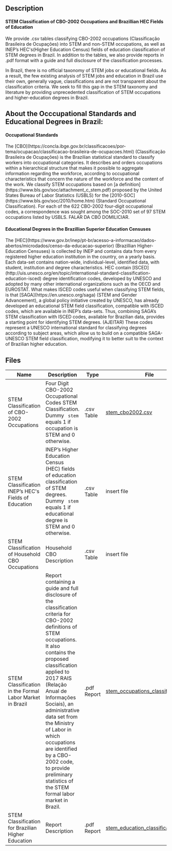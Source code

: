 ## Description
<b> <h4> STEM Classification of CBO-2002 Occupations and Brazillian HEC Fields of Education </h4> </b>

We provide .csv tables classifying CBO-2002 occupations (Classificação Brasileira de Ocupações) into STEM and non-STEM occupations, as well as INEP’s
HEC's(Higher Education Census) fields of education classification of STEM degrees in Brazil. In addition to the tables, we also provide reports in .pdf format with a guide and full disclosure of the classification processes. 

In Brazil, there is no official taxonomy of STEM jobs or educational fields. As a result, the few existing analysis of STEM jobs and education in Brazil use their own, generally vague, classifications and are not transparent about the classification criteria. We seek to fill this gap in the STEM taxonomy and literature by providing unprecedented classification of STEM occupations and higher-education degrees in Brazil. 

## About the Occcupational Standards and Educational Degrees in Brazil: </i>

<h4> Occupational Standards </h4>
The [CBO](https://concla.ibge.gov.br/classificacoes/por-tema/ocupacao/classificacao-brasileira-de-ocupacoes.html) (Classificação Brasileira de Ocupações)  is the Brazilian statistical standard to classify workers into occupational categories. It describes and orders occupations within a hierarchical structure that makes it possible to aggregate information regarding the workforce, according to occupational characteristics that concern the nature of the workforce and the content of the work. We classify STEM occupations based on [a definition](https://www.bls.gov/soc/attachment_c_stem.pdf) proposed by the United States Bureau of Labor Statistics (USBLS) for the [2010-SOC](https://www.bls.gov/soc/2010/home.htm) (Standard Occupational Classification). For each of the 622 CBO-2002 four-digit occupational codes, a correspondence was sought among the SOC-2010 set of 97 STEM occupations listed by USBLS. 
FALAR DA CBO DOMILICIAR.

<h4> Educational Degrees in the Brazillian Superior Education Censuses </h4>
The [HEC](https://www.gov.br/inep/pt-br/acesso-a-informacao/dados-abertos/microdados/censo-da-educacao-superior) (Brazillian Higher-Education Censuses) is collected by INEP and contains data from every registered higher education institution in the country, on a yearly basis. Each data-set contains nation-wide, individual-level, identified data, with student, institution and degree characteristics. HEC contain [ISCED](http://uis.unesco.org/en/topic/international-standard-classification-education-isced) degree identification codes, developed by UNESCO and adopted by many other international organizations such as the OECD and EUROSTAT. What makes ISCED codes useful when classifying STEM fields, is that [SAGA](https://en.unesco.org/saga) (STEM and Gender Advancement), a global policy initiative created by UNESCO, has already developed an educational STEM field classification, compatible with ISCED codes, which are available in INEP’s data-sets. Thus, combining SAGA’s STEM classification with ISCED codes, available for Brazilian data, provides a starting point for identifying STEM degrees. (AJEITAR) These codes represent a UNESCO international standard for classifying degrees according to subject areas, which allow us to build on a compatible SAGA-UNESCO STEM field classification, modifying it to better suit to the context of Brazilian higher education.



## Files

| **Name** | **Description** | **Type**  | **File** |
|----------|-----------------|-----------|----------|
| STEM Classification of CBO-2002 Occupations | Four Digit CBO-2002 Occupational Codes STEM Classification. Dummy <code> stem </code> equals 1 if occupation is STEM and 0 otherwise.   | .csv Table  | [stem_cbo2002.csv](tables/stem_cbo2002.csv) |
| STEM Classification INEP’s HEC's Fields of Education | INEP’s Higher Education Census (HEC) fields of education classification of STEM degrees.    Dummy <code> stem </code> equals 1 if educational degree is STEM and 0 otherwise.                                          |  .csv Table |  insert file |
| STEM Classification of Household CBO Occupations     | Household CBO Description                                                                                                                                        |  .csv Table | insert file |
| STEM Classification in the Formal Labor Market in Brazil            |    Report containing a guide and full disclosure of the classification criteria for CBO-2002 definitions of STEM occupations. It also contains the proposed classification applied to 2017 RAIS (Relação Anual de Informações Sociais), an administrative data set from the Ministry of Labor in which occupations are identified by a CBO-2002 code, to provide preliminary statistics of the STEM formal labor market in Brazil. | .pdf Report | [stem_occupations_classification.pdf](reports/stem_occupations_classification.pdf)  |
|  STEM Classification for Brazilian Higher Education | Report Description |   .pdf Report    | [stem_education_classification.pdf](reports/stem_education_classification.pdf) |
